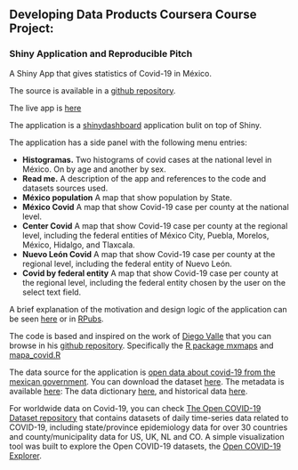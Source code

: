 ## Developing Data Products Coursera Course Project: 

### Shiny Application and Reproducible Pitch

A Shiny App that gives statistics of Covid-19 in México. 

The source is available in a [github repository](https://github.com/ArnulfoPerez/shiny).

The live app is [here](https://zintegra.shinyapps.io/shiny/)

The application is a [shinydashboard](https://rstudio.github.io/shinydashboard/) application bulit on top of Shiny.

The application has a side panel with the following menu entries:

- **Histogramas.** Two histograms of covid cases at the national level in México. On by age and another by sex.
- **Read me.** A description of the app and references to the code and datasets sources used.
- **México population** A map that show population by State.
- **México Covid** A map that show Covid-19 case per county at the national level.
- **Center Covid** A map that show Covid-19 case per county at the regional level, including the federal entities of México City, Puebla, Morelos, México, Hidalgo, and Tlaxcala.
- **Nuevo León Covid** A map that show Covid-19 case per county at the regional level, including the federal entity of Nuevo León.
- **Covid by federal entity** A map that show Covid-19 case per county at the regional level, including the federal entity chosen by the user on the select text field.

A brief explanation of the motivation and design logic of the application can be seen [here](https://arnulfoperez.github.io/shiny/pitch.html) or in [RPubs](https://rpubs.com/ixi/619173).

The code is based and inspired on the work of [Diego Valle](https://www.diegovalle.net/) that you can browse in his [github repository](https://github.com/diegovalle). Specifically the [R package mxmaps](https://github.com/diegovalle/mxmaps) and [mapa_covid.R](https://gist.github.com/diegovalle/9e72ecc855f720aa645e33494d6efcb8)
 
 The data source for the application is [open data about covid-19 from the mexican government](https://datos.gob.mx/busca/dataset/informacion-referente-a-casos-covid-19-en-mexico). You can download the dataset [here](http://187.191.75.115/gobmx/salud/datos_abiertos/datos_abiertos_covid19.zip). The metadata is available [here](https://www.gob.mx/salud/documentos/datos-abiertos-152127): The data dictionary [here](http://187.191.75.115/gobmx/salud/datos_abiertos/diccionario_datos_covid19.zip), and historical data [here](https://www.gob.mx/salud/documentos/datos-abiertos-bases-historicas-direccion-general-de-epidemiologia).
 
 For worldwide data on Covid-19, you can check [The Open COVID-19 Dataset repository](https://github.com/open-covid-19/data) that contains datasets of daily time-series data related to COVID-19, including state/province epidemiology data for over 30 countries and county/municipality data for US, UK, NL and CO. A simple visualization tool was built to explore the Open COVID-19 datasets, the [Open COVID-19 Explorer](https://open-covid-19.github.io/explorer).
